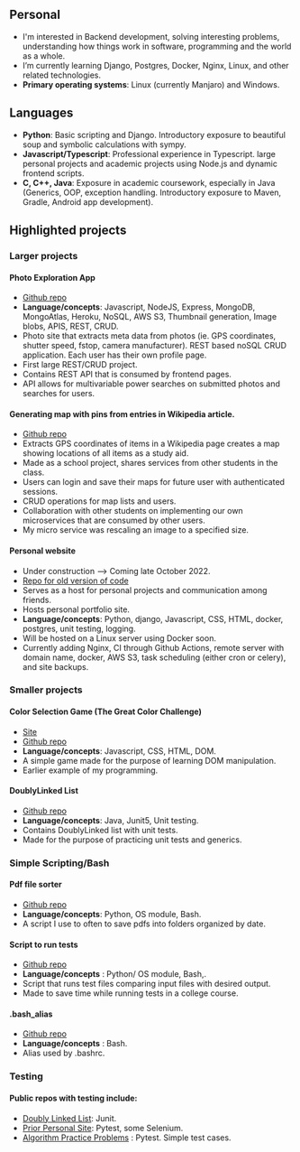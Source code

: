 ## Personal
- I'm interested in Backend development, solving interesting problems, understanding how things work in software, programming and the world as a whole.
-  I’m currently learning Django, Postgres, Docker, Nginx, Linux, and other related technologies.
- **Primary operating systems**: Linux (currently Manjaro) and Windows.



## Languages
- **Python**:  Basic scripting and Django. Introductory exposure to beautiful soup and symbolic calculations with sympy.
- **Javascript/Typescript**: Professional experience in Typescript. large personal projects and academic projects using Node.js and dynamic frontend scripts.
- **C, C++, Java**: Exposure in academic coursework, especially in Java (Generics, OOP, exception handling. Introductory exposure to Maven, Gradle, Android app development). 

## Highlighted projects

### Larger projects

#### Photo Exploration App
- [Github repo](https://github.com/JREricson/photoAppV1)
- **Language/concepts**: Javascript, NodeJS, Express, MongoDB, MongoAtlas, Heroku, NoSQL, AWS S3, Thumbnail generation, Image blobs, APIS, REST, CRUD.
- Photo site that extracts meta data from photos (ie. GPS coordinates, shutter speed, fstop, camera manufacturer). REST based noSQL CRUD application. Each user has their own profile page.
- First large REST/CRUD project.
- Contains REST API that is consumed by frontend pages.
- API allows for multivariable power searches on submitted photos and searches for users.

#### Generating map with pins from entries in Wikipedia article.
- [Github repo](https://github.com/JREricson/SE_Project_WikiApp)
- Extracts GPS coordinates of items in a Wikipedia page creates a map showing locations of all items as a study aid.
- Made as a school project, shares services from other students in the class.
- Users can login and save their maps for future user with authenticated sessions.
- CRUD operations for map lists and users.
- Collaboration with other students on implementing our own microservices that are consumed by other users. 
- My micro service was rescaling an image to a specified size.


#### Personal website
- Under construction --> Coming late October 2022.
- [Repo for old version of code](https://github.com/JREricson/personal_webpage)
- Serves as a host for personal projects and communication among friends.
- Hosts personal portfolio site.
- **Language/concepts**: Python, django, Javascript, CSS, HTML, docker, postgres, unit testing, logging.
- Will be hosted on a Linux server using Docker soon.
- Currently adding Nginx, CI through Github Actions, remote server with domain name, docker, AWS S3, task scheduling (either cron or celery), and site backups.


 
### Smaller projects
#### Color Selection Game (The Great Color Challenge)
 - [Site](https://jrericson.github.io/GreatColorShapeChallenge/)
 - [Github repo](https://github.com/JREricson/GreatColorShapeChallenge)
 - **Language/concepts**: Javascript, CSS, HTML, DOM.
 - A simple game made for the purpose of learning DOM manipulation. 
 - Earlier example of my programming.
 

#### DoublyLinked List
 - [Github repo](https://github.com/JREricson/GenericADT)
 - **Language/concepts**: Java, Junit5, Unit testing.
 - Contains DoublyLinked list with unit tests.
 - Made for the purpose of practicing unit tests and generics.
  
### Simple Scripting/Bash


#### Pdf file sorter
- [Github repo](https://github.com/JREricson/sortFiles)
- **Language/concepts**: Python, OS module, Bash.
- A script I use to often to save pdfs into folders organized by date.



#### Script to run tests
- [Github repo](https://github.com/JREricson/ScriptsForRunningTests/blob/master/runStdInTests.py)
- **Language/concepts** : Python/ OS module, Bash,.
- Script that runs test files comparing input files with desired output.
- Made to save time while running tests in a college course.

#### .bash_alias
- [Github repo](https://github.com/JREricson/aliases)
- **Language/concepts** : Bash.
- Alias used by .bashrc.


### Testing
#### Public repos with testing include:
 -  [Doubly Linked List](https://github.com/JREricson/GenericADT): Junit.
 -  [Prior Personal Site](https://github.com/JREricson/DjangoPortfolioPage): Pytest, some Selenium.
 -  [Algorithm Practice Problems](https://github.com/JREricson/AlgorithmAndDataStructProblems) : Pytest. Simple test cases.
